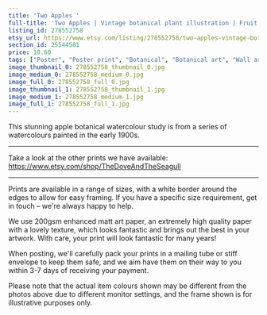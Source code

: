 ```yaml
---
title: 'Two Apples '
full-title: 'Two Apples | Vintage botanical plant illustration | Fruit wall art prints'
listing_id: 278552758
etsy_url: https://www.etsy.com/listing/278552758/two-apples-vintage-botanical-plant?utm_source=site&utm_medium=api&utm_campaign=api
section_id: 25544581
price: 10.60
tags: ["Poster", "Poster print", "Botanical", "Botanical art", "Wall art", "Botanical poster", "Photograph", "Vintage", "Watercolour", "Apple", "Fruit", "High quality print", "USDA Pomological"]
image_thumbnail_0: 278552758_thumbnail_0.jpg
image_medium_0: 278552758_medium_0.jpg
image_full_0: 278552758_full_0.jpg
image_thumbnail_1: 278552758_thumbnail_1.jpg
image_medium_1: 278552758_medium_1.jpg
image_full_1: 278552758_full_1.jpg
---
```

This stunning apple botanical watercolour study is from a series of watercolours painted in the early 1900s.

---

Take a look at the other prints we have available:
https://www.etsy.com/shop/TheDoveAndTheSeagull

---

Prints are available in a range of sizes, with a white border around the edges to allow for easy framing. If you have a specific size requirement, get in touch – we&#39;re always happy to help.

We use 200gsm enhanced matt art paper, an extremely high quality paper with a lovely texture, which looks fantastic and brings out the best in your artwork. With care, your print will look fantastic for many years!

When posting, we&#39;ll carefully pack your prints in a mailing tube or stiff envelope to keep them safe, and we aim have them on their way to you within 3-7 days of receiving your payment.

Please note that the actual item colours shown may be different from the photos above due to different monitor settings, and the frame shown is for illustrative purposes only.
